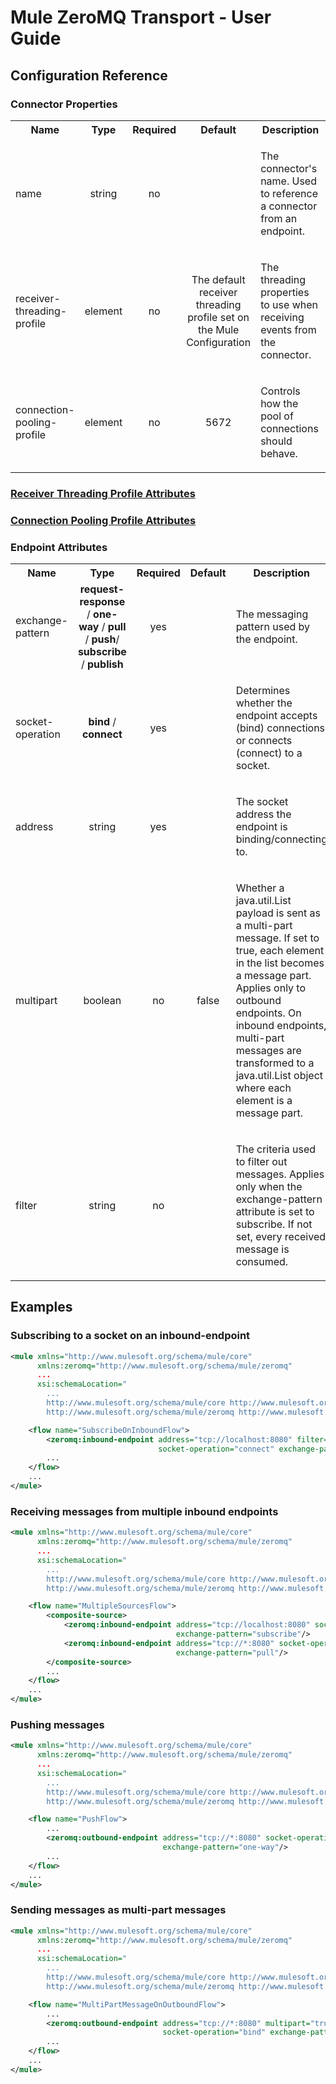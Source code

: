 Mule ZeroMQ Transport - User Guide
================================

Configuration Reference
-----------------------

### Connector Properties

<table class="confluenceTable">
  <tr>
    <th style="width:10%" class="confluenceTh">Name</th><th style="width:10%" class="confluenceTh">Type</th><th style="width:10%" class="confluenceTh">Required</th><th style="width:10%" class="confluenceTh">Default</th><th class="confluenceTh">Description</th>
  </tr>
   <tr>
      <td rowspan="1" class="confluenceTd">name</td><td style="text-align: center" class="confluenceTd">string</td><td style="text-align: center" class="confluenceTd">no</td><td style="text-align: center" class="confluenceTd"></td><td class="confluenceTd">
        <p>
            The connector's name. Used to reference a connector from an endpoint.
          </p>
      </td>
    </tr>
  <tr>
    <td rowspan="1" class="confluenceTd">receiver-threading-profile</td><td style="text-align: center" class="confluenceTd">element</td><td style="text-align: center" class="confluenceTd">no</td><td style="text-align: center" class="confluenceTd">The default receiver threading profile set on the Mule Configuration</td><td class="confluenceTd">
      <p>
          The threading properties to use when receiving events from the connector.
        </p>
    </td>
  </tr>
  <tr>
    <td rowspan="1" class="confluenceTd">connection-pooling-profile</td><td style="text-align: center" class="confluenceTd">element</td><td style="text-align: center" class="confluenceTd">no</td><td style="text-align: center" class="confluenceTd">5672</td><td class="confluenceTd">
      <p>
          Controls how the pool of connections should behave.
        </p>
    </td>
  </tr>
</table>

### <a href="http://www.mulesoft.org/documentation/display/MULE3USER/Configuring+a+Transport#ConfiguringaTransport-receiverthreadingprofile">Receiver Threading Profile Attributes</a>

### <a href="http://www.mulesoft.org/documentation/display/MULE3USER/Tuning+Performance#TuningPerformance-pooling">Connection Pooling Profile Attributes</a>

### Endpoint Attributes

<table class="confluenceTable">
  <tr>
    <th style="width:10%" class="confluenceTh">Name</th><th style="width:10%" class="confluenceTh">Type</th><th style="width:10%" class="confluenceTh">Required</th><th style="width:10%" class="confluenceTh">Default</th><th class="confluenceTh">Description</th>
  </tr>
  <tr>
    <td rowspan="1" class="confluenceTd">exchange-pattern</td><td style="text-align: center" class="confluenceTd"><b>request-response</b> / <b>one-way</b> / <b>pull</b> / <b>push</b>/ <b>subscribe</b> / <b>publish</b></td><td style="text-align: center" class="confluenceTd">yes</td><td style="text-align: center" class="confluenceTd"></td><td class="confluenceTd">
      <p>
      The messaging pattern used by the endpoint.
    </p>
    </td>
  </tr>
  <tr>
    <td rowspan="1" class="confluenceTd">socket-operation</td><td style="text-align: center" class="confluenceTd"><b>bind</b> / <b>connect</b></td><td style="text-align: center" class="confluenceTd">yes</td><td style="text-align: center" class="confluenceTd"></td><td class="confluenceTd">
      <p>
      Determines whether the endpoint accepts (bind) connections or connects (connect) to a socket.
    </p>
    </td>
  </tr>
  <tr>
    <td rowspan="1" class="confluenceTd">address</td><td style="text-align: center" class="confluenceTd">string</td><td style="text-align: center" class="confluenceTd">yes</td><td style="text-align: center" class="confluenceTd"></td><td class="confluenceTd">
      <p>
      The socket address the endpoint is binding/connecting to.
    </p>
    </td>
  </tr>
  <tr>
    <td rowspan="1" class="confluenceTd">multipart</td><td style="text-align: center" class="confluenceTd">boolean</td><td style="text-align: center" class="confluenceTd">no</td><td style="text-align: center" class="confluenceTd">false</td><td class="confluenceTd">
      <p>
      Whether a java.util.List payload is sent as a multi-part message. If set to true, each element in the list becomes a message part. Applies only to outbound endpoints. On inbound endpoints, multi-part messages are transformed to a java.util.List object where each element is a message part.
      </p>
    </td>
  </tr>
  <tr>
    <td rowspan="1" class="confluenceTd">filter</td><td style="text-align: center" class="confluenceTd">string</td><td style="text-align: center" class="confluenceTd">no</td><td style="text-align: center" class="confluenceTd"></td><td class="confluenceTd">
      <p>
      The criteria used to filter out messages. Applies only when the exchange-pattern attribute is set to subscribe. If not set, every received message is consumed.
    </p>
    </td>
  </tr>
</table>


Examples
--------

### Subscribing to a socket on an inbound-endpoint

```xml
<mule xmlns="http://www.mulesoft.org/schema/mule/core"
      xmlns:zeromq="http://www.mulesoft.org/schema/mule/zeromq"
      ...
      xsi:schemaLocation="
        ...
        http://www.mulesoft.org/schema/mule/core http://www.mulesoft.org/schema/mule/core/current/mule.xsd
        http://www.mulesoft.org/schema/mule/zeromq http://www.mulesoft.org/schema/mule/zeromq/current/mule-zeromq.xsd">

    <flow name="SubscribeOnInboundFlow">
        <zeromq:inbound-endpoint address="tcp://localhost:8080" filter="Foo"
                                 socket-operation="connect" exchange-pattern="subscribe"/>
        ...
    </flow>
    ...
</mule>
```

### Receiving messages from multiple inbound endpoints

```xml
<mule xmlns="http://www.mulesoft.org/schema/mule/core"
      xmlns:zeromq="http://www.mulesoft.org/schema/mule/zeromq"
      ...
      xsi:schemaLocation="
        ...
        http://www.mulesoft.org/schema/mule/core http://www.mulesoft.org/schema/mule/core/current/mule.xsd
        http://www.mulesoft.org/schema/mule/zeromq http://www.mulesoft.org/schema/mule/zeromq/current/mule-zeromq.xsd">

    <flow name="MultipleSourcesFlow">
        <composite-source>
            <zeromq:inbound-endpoint address="tcp://localhost:8080" socket-operation="connect"
                                     exchange-pattern="subscribe"/>
            <zeromq:inbound-endpoint address="tcp://*:8080" socket-operation="bind"
                                     exchange-pattern="pull"/>
        </composite-source>
        ...
    </flow>
    ...
</mule>
```

### Pushing messages

```xml
<mule xmlns="http://www.mulesoft.org/schema/mule/core"
      xmlns:zeromq="http://www.mulesoft.org/schema/mule/zeromq"
      ...
      xsi:schemaLocation="
        ...
        http://www.mulesoft.org/schema/mule/core http://www.mulesoft.org/schema/mule/core/current/mule.xsd
        http://www.mulesoft.org/schema/mule/zeromq http://www.mulesoft.org/schema/mule/zeromq/current/mule-zeromq.xsd">

    <flow name="PushFlow">
        ...
        <zeromq:outbound-endpoint address="tcp://*:8080" socket-operation="bind"
                                  exchange-pattern="one-way"/>
        ...
    </flow>
    ...
</mule>
```

### Sending messages as multi-part messages

```xml
<mule xmlns="http://www.mulesoft.org/schema/mule/core"
      xmlns:zeromq="http://www.mulesoft.org/schema/mule/zeromq"
      ...
      xsi:schemaLocation="
        ...
        http://www.mulesoft.org/schema/mule/core http://www.mulesoft.org/schema/mule/core/current/mule.xsd
        http://www.mulesoft.org/schema/mule/zeromq http://www.mulesoft.org/schema/mule/zeromq/current/mule-zeromq.xsd">

    <flow name="MultiPartMessageOnOutboundFlow">
        ...
        <zeromq:outbound-endpoint address="tcp://*:8080" multipart="true"
                                  socket-operation="bind" exchange-pattern="request-response"/>
        ...
    </flow>
    ...
</mule>
```